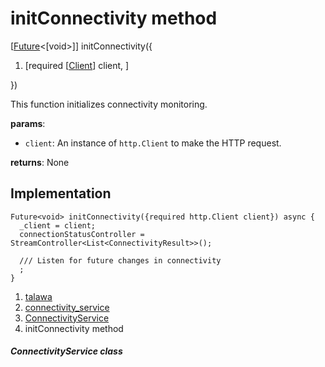 
<div>

# initConnectivity method

</div>


[[Future](https://api.flutter.dev/flutter/dart-core/Future-class.html)\<[void\>]]
initConnectivity({

1.  [required
    [[Client](https://pub.dev/documentation/http/1.2.2/http/Client-class.html)]
    client, ]

})



This function initializes connectivity monitoring.

**params**:

-   `client`: An instance of `http.Client` to make the HTTP request.

**returns**: None



## Implementation

``` language-dart
Future<void> initConnectivity({required http.Client client}) async {
  _client = client;
  connectionStatusController = StreamController<List<ConnectivityResult>>();

  /// Listen for future changes in connectivity
  ;
}
```







1.  [talawa](../../index.html)
2.  [connectivity_service](../../services_third_party_service_connectivity_service/)
3.  [ConnectivityService](../../services_third_party_service_connectivity_service/ConnectivityService-class.html)
4.  initConnectivity method

##### ConnectivityService class







